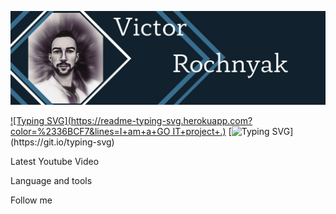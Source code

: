 ![Header](https://github.com/Victor-Rochnyak/Victor-Rochnyak/blob/main/assets/%D0%98%D0%9B%D0%9B%D0%AE%D0%97%D0%98%D0%AF.jpg)

[![Typing SVG](https://readme-typing-svg.herokuapp.com?color=%2336BCF7&lines=I+am+a+GO IT+project+.)](https://git.io/typing-svg)
[![Typing SVG](https://readme-typing-svg.herokuapp.com?color=%2336BCF7&lines=We+are+"+MAGIC+OUTSIDE+HOGWARTS+")](https://git.io/typing-svg)



Latest Youtube Video

Language and tools

Follow me
